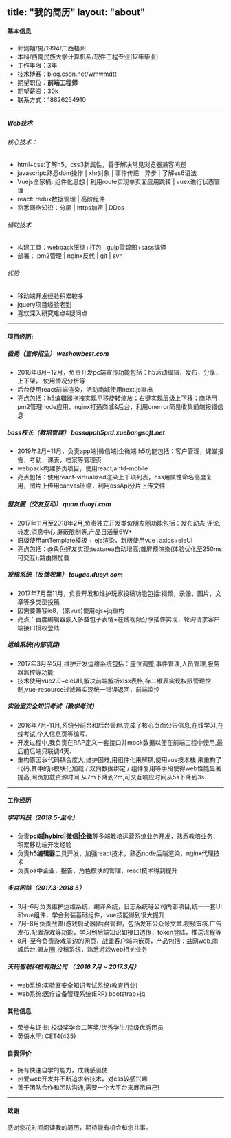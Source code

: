 title: "我的简历"
layout: "about"
---

#### 基本信息
- 郭剑翔/男/1994/广西梧州
- 本科/西南民族大学计算机系/软件工程专业(17年毕业)
- 工作年限：3年
- 技术博客：blog.csdn.net/wmwmdtt
- 期望职位：**前端工程师**
- 期望薪资：30k
- 联系方式：18826254910

---
##### Web技术

###### 核心技术：
- html+css:了解h5，css3新属性，善于解决常见浏览器兼容问题
- javascript:熟悉dom操作 | xhr对象 | 事件传递 | 异步 | 了解es6语法
- Vuejs全家桶: 组件化思想 | 利用route实现单页面应用跳转 | vuex进行状态管理
- react: redux数据管理 | 高阶组件 
- 熟悉网络知识：分层 | https加密 | DDos

###### 辅助技术
- 构建工具：webpack压缩+打包 | gulp雪碧图+sass编译
- 部署： pm2管理 | nginx反代 | git | svn
 
###### 优势
- 移动端开发经验积累较多
- jquery项目经验老到
- 喜欢深入研究难点&疑问点

---

#### 项目经历:
##### 微秀（宣传招生） weshowbest.com
- 2018年8月~12月，负责开发pc端宣传功能包括：h5活动编辑，发布，分享，上下架， 使用情况分析等
- 后台使用react前端渲染，活动商城使用next.js直出
- 亮点包括：h5编辑器拖拽实现平移旋转缩放；右键实现层级上下移；商场用pm2管理node应用，nginx打通商城&后台，利用onerror简易收集前端报错信息

##### boss校长（教培管理） bossapph5prd.xuebangsoft.net
- 2019年2月~11月，负责app端|微信端|企微端 h5功能包括：客户管理，课堂报告，考勤，课表，档案等管理页
- webpack构建多页项目，使用react,antd-mobile
- 亮点包括：使用react-virtualized渲染上千项列表，css用属性命名高度复用，图片上传用canvas压缩，利用ossApi分片上传文件

##### 
##### 盟友圈（交友互动） quan.duoyi.com
- 2017年11月至2018年2月,负责独立开发类似朋友圈功能包括：发布动态,评论,转发,消息中心,屏蔽限制等,产品日活量6W+
- 旧版使用artTemplate模板 + ejs渲染，新版使用vue+axios+eleUI
- 亮点包括：@角色好友实现;textarea自动增高;首屏预渲染(体验优化至250ms可交互);路由懒加载
##### 投稿系统（反馈收集） tougao.duoyi.com
- 2017年7月至11月，负责开发和维护玩家投稿功能包括:视频，录像，图片，文章等多类型投稿
- 因需要兼容ie8，(原vue)使用ejs+jq重构
- 亮点：百度编辑器嵌入多益包子表情+在线视频分享插件实现，轮询请求客户端接口授权登陆
##### 运维系统(内部项目)
- 2017年3月至5月,维护开发运维系统包括：座位调整,事件管理,人员管理,服务器监控等功能
- 技术使用vue2.0+eleUI1,解决前端解析xlsx表格,存二维表实现权限管理控制,vue-resource过滤器实现统一错误返回，前端监控
##### 实验室安全知识考试（教学考试）
- 2016年7月-11月,系统分前台和后台管理.完成了核心页面公告信息,在线学习,在线考试,个人信息页等编写.
- 开发过程中,我负责在RAP定义一套接口并mock数据以便在前端工程中使用,最后前后端只联调4天.
- 重构原因:js代码耦合度大,维护困难,用组件化来解耦,使用vue技术栈
来重构了代码,其中的js模块化加载 / 双向数据绑定 / 组件复用等手段使得web性能显著提高,网页加载资源时间
从7m下降到2m,可交互响应时间从5s下降到3s.
---
#### 工作经历
##### 学邦科技（2018.5-至今）
- 负责**pc端|hybird|微信|企微**等多端教培运营系统业务开发，熟悉教培业务，积累移动端开发经验
- 负责**h5编辑器**工具开发，加强react技术，熟悉node后端渲染，nginx代理技术
- 负责**oa**中企业，报告，角色模块的管理，react技术得到提升
##### 多益网络（2017.3-2018.5）
- 3月-6月负责维护运维系统，编译系统，日志系统等公司内部项目,统一一套UI和vue组件，学会封装基础组件，vue技能得到很大提升
- 7月-8月负责战盟(游戏启动器)后台管理，包括发布公众号文章.视频审核.广告发布.配置游戏等功能，学习到后端知识如接口透传，token登陆，推送流程等
- 8月-至今负责游戏周边的网页，战盟客户端内嵌页，产品包括：益网web,商城后台,盟友圈,投稿系统，熟悉游戏web相关业务

##### 天码智联科技有限公司 （ 2016.7月 ~ 2017.3月）
- web系统:实验室安全知识考试系统(教育行业)
- web系统:医疗设备管理系统(ERP) bootstrap+jq

#### 其他信息
- 荣誉与证书: 校级奖学金二等奖/优秀学生/院级优秀团员
- 英语水平: CET­4(435)

#### 自我评价
- 拥有快速自学的能力，成就感驱使
- 热爱web开发并不断追求新技术，对css较感兴趣
- 善于团队合作和团队沟通,需要一个大平台来展示自己!
---

#### 致谢
感谢您花时间阅读我的简历，期待能有机会和您共事。
